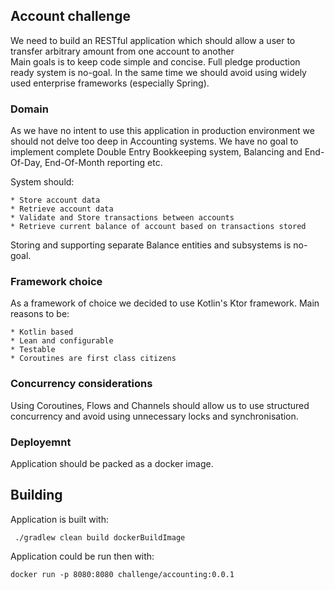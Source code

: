 ## Account challenge

We need to build an RESTful application which should allow a user to transfer arbitrary amount from one account to another   
Main goals is to keep code simple and concise. Full pledge production ready system is no-goal. 
In the same time we should avoid using widely used enterprise frameworks (especially Spring).   

### Domain
As we have no intent to use this application in production environment we should not delve too deep in Accounting systems. 
We have no goal to implement complete Double Entry Bookkeeping system, Balancing and End-Of-Day, End-Of-Month reporting etc.

System should:

    * Store account data
    * Retrieve account data
    * Validate and Store transactions between accounts
    * Retrieve current balance of account based on transactions stored

Storing and supporting separate Balance entities and subsystems is no-goal.  

### Framework choice
As a framework of choice we decided to use Kotlin's Ktor framework.
Main reasons to be:

    * Kotlin based
    * Lean and configurable    
    * Testable
    * Coroutines are first class citizens

### Concurrency considerations

Using Coroutines, Flows and Channels should allow us to use structured concurrency and avoid using unnecessary locks and synchronisation.

### Deployemnt

Application should be packed as a docker image. 

## Building 
Application is built with:

     ./gradlew clean build dockerBuildImage

Application could be run then with:
    
    docker run -p 8080:8080 challenge/accounting:0.0.1
